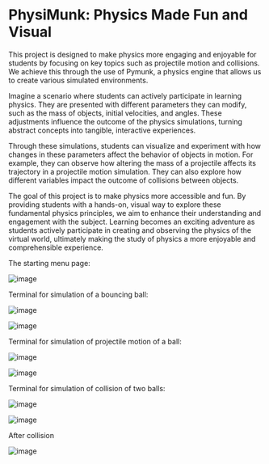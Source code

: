# PhysiMunk: Physics Made Fun and Visual

This project is designed to make physics more engaging and enjoyable for students by focusing on key topics such as projectile motion and collisions. We achieve this through the use of Pymunk, a physics engine that allows us to create various simulated environments.

Imagine a scenario where students can actively participate in learning physics. They are presented with different parameters they can modify, such as the mass of objects, initial velocities, and angles. These adjustments influence the outcome of the physics simulations, turning abstract concepts into tangible, interactive experiences.

Through these simulations, students can visualize and experiment with how changes in these parameters affect the behavior of objects in motion. For example, they can observe how altering the mass of a projectile affects its trajectory in a projectile motion simulation. They can also explore how different variables impact the outcome of collisions between objects.

The goal of this project is to make physics more accessible and fun. By providing students with a hands-on, visual way to explore these fundamental physics principles, we aim to enhance their understanding and engagement with the subject. Learning becomes an exciting adventure as students actively participate in creating and observing the physics of the virtual world, ultimately making the study of physics a more enjoyable and comprehensible experience.

The starting menu page:

![image](https://github.com/Mana120/PhysiMunk/assets/90771545/f140c93f-4db6-4522-858b-c3201c0c6252)


Terminal for simulation of a bouncing ball:

![image](https://github.com/Mana120/PhysiMunk/assets/90771545/cd88f856-a7b1-4482-9c4d-1cf8833bc9e4)

![image](https://github.com/Mana120/PhysiMunk/assets/90771545/9db9b3c0-fe61-4cbb-acd0-43ee081d8471)

Terminal for simulation of projectile motion of a ball:

![image](https://github.com/Mana120/PhysiMunk/assets/90771545/a6e7926c-e979-4767-ab9a-8fd025288012)

![image](https://github.com/Mana120/PhysiMunk/assets/90771545/f82ebe19-2278-4d65-ae3d-2734464565cf)

Terminal for simulation of collision of two balls:

![image](https://github.com/Mana120/PhysiMunk/assets/90771545/f8c5acb3-3dfe-4ea0-8363-8f9ea7c38f7a)

![image](https://github.com/Mana120/PhysiMunk/assets/90771545/2f3f3a83-c28c-4ad4-9710-bcce0d08d085)

After collision

![image](https://github.com/Mana120/PhysiMunk/assets/90771545/c434576c-d23f-410c-b1b6-a8c946da4a94)



















